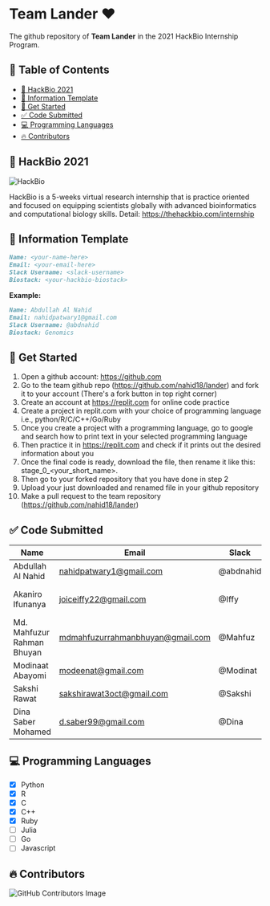 # Team Lander ❤️
<!-- markdownlint-disable -->
The github repository of **Team Lander** in the 2021 HackBio Internship Program.

## 🏁 Table of Contents
<!-- markdownlint-disable -->
  - [🧬 HackBio 2021](#-hackbio-2021)
  - [📙 Information Template](#-information-template)
  - [🚀 Get Started](#-get-started)
  - [✅ Code Submitted](#-code-submitted)
  - [💻 Programming Languages](#-programming-languages)
  - [🔥 Contributors](#-contributors)


## 🧬 HackBio 2021
<!-- markdownlint-disable -->
![HackBio](https://pbs.twimg.com/profile_banners/1231617259086413825/1592775608/600x200)

HackBio is a 5-weeks virtual research internship that is practice oriented and focused on equipping scientists globally with advanced bioinformatics and computational biology skills.
Detail: https://thehackbio.com/internship

## 📙 Information Template
<!-- markdownlint-disable -->
```markdown
Name: <your-name-here>
Email: <your-email-here>
Slack Username: <slack-username>
Biostack: <your-hackbio-biostack>
```
**Example:**
```markdown
Name: Abdullah Al Nahid
Email: nahidpatwary1@gmail.com
Slack Username: @abdnahid
Biostack: Genomics
```
## 🚀 Get Started
1. Open a github account: https://github.com
2. Go to the team github repo (https://github.com/nahid18/lander) and fork it to your account (There's a fork button in top right corner)
3. Create an account at https://replit.com for online code practice
4. Create a project in replit.com with your choice of programming language i.e., python/R/C/C++/Go/Ruby
5. Once you create a project with a programming language, go to google and search how to print text in your selected programming language
6. Then practice it in https://replit.com and check if it prints out the desired information about you
7. Once the final code is ready, download the file, then rename it like this: stage_0_<your_short_name>.<file-extension>
8. Then go to your forked repository that you have done in step 2
9. Upload your just downloaded and renamed file in your github repository
10. Make a pull request to the team repository (https://github.com/nahid18/lander)

## ✅ Code Submitted
<!-- markdownlint-disable -->
Name                        |  Email                             |  Slack      |  Biostack
----------------------------|------------------------------------|-------------|----------------------------
Abdullah Al Nahid           |  nahidpatwary1@gmail.com           |  @abdnahid  |  Genomics
Akaniro Ifunanya            |  joiceiffy22@gmail.com             |  @Iffy      |  Genomics and Data analysis
Md. Mahfuzur Rahman Bhuyan  |  mdmahfuzurrahmanbhuyan@gmail.com  |  @Mahfuz    |  Genomics
Modinaat Abayomi            |  modeenat@gmail.com                |  @Modinat   |  Drug Discovery
Sakshi Rawat                |  sakshirawat3oct@gmail.com         |  @Sakshi    |  Genomics
Dina Saber Mohamed          |  d.saber99@gmail.com               |  @Dina      |  Genomics & Bioinformatics

## 💻 Programming Languages
<!-- markdownlint-disable -->
- [x] Python 
- [x] R
- [x] C
- [X] C++
- [X] Ruby
- [ ] Julia
- [ ] Go 
- [ ] Javascript

## 🔥 Contributors
<!-- markdownlint-disable -->
![GitHub Contributors Image](https://contrib.rocks/image?repo=nahid18/lander)
